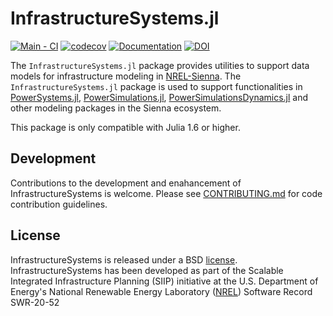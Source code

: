# InfrastructureSystems.jl

[![Main - CI](https://github.com/NREL-Sienna/InfrastructureSystems.jl/actions/workflows/main-tests.yml/badge.svg)](https://github.com/NREL-Sienna/InfrastructureSystems.jl/actions/workflows/main-tests.yml)
[![codecov](https://codecov.io/gh/NREL-Sienna/InfrastructureSystems.jl/graph/badge.svg?token=I73yjxYxgn)](https://codecov.io/gh/NREL-Sienna/InfrastructureSystems.jl)
[![Documentation](https://github.com/NREL-Sienna/InfrastructureSystems.jl/workflows/Documentation/badge.svg)](https://nrel-sienna.github.io/InfrastructureSystems.jl/stable/)
[![DOI](https://zenodo.org/badge/202787784.svg)](https://zenodo.org/badge/latestdoi/202787784)

The `InfrastructureSystems.jl` package provides utilities to support data models for infrastructure modeling in [NREL-Sienna](https://github.com/NREL-Sienna). The `InfrastructureSystems.jl` package is used to support functionalities in [PowerSystems.jl](https://github.com/NREL-Sienna/PowerSystems.jl), [PowerSimulations.jl](https://github.com/NREL-Sienna/PowerSimulations.jl), [PowerSimulationsDynamics.jl](https://github.com/NREL-Sienna/PowerSimulationsDynamics.jl) and other modeling packages in the Sienna ecosystem.

This package is only compatible with Julia 1.6 or higher.

## Development

Contributions to the development and enahancement of InfrastructureSystems is welcome. Please see [CONTRIBUTING.md](https://github.com/NREL-Sienna/InfrastructureSystems.jl/blob/main/CONTRIBUTING.md) for code contribution guidelines.

## License

InfrastructureSystems is released under a BSD [license](https://github.com/NREL-Sienna/InfrastructureSystems.jl/blob/main/LICENSE). InfrastructureSystems has been developed as part of the Scalable Integrated Infrastructure Planning (SIIP) initiative at the U.S. Department of Energy's National Renewable Energy Laboratory ([NREL](https://www.nrel.gov/)) Software Record SWR-20-52
